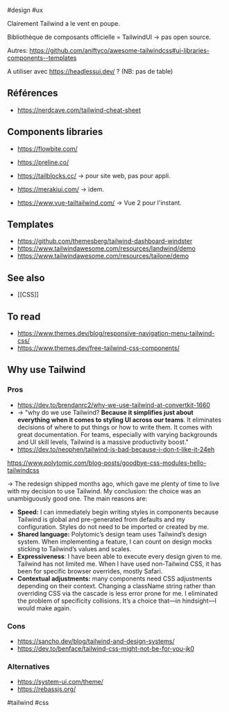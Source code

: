 #design #ux

Clairement Tailwind a le vent en poupe.

Bibliothèque de composants officielle = TailwindUI -> pas open source.

Autres: https://github.com/aniftyco/awesome-tailwindcss#ui-libraries-components--templates

A utiliser avec https://headlessui.dev/ ? (NB: pas de table)

## Références

- https://nerdcave.com/tailwind-cheat-sheet

## Components libraries

- https://flowbite.com/
- https://preline.co/
- https://tailblocks.cc/ -> pour site web, pas pour appli.
- https://merakiui.com/ -> idem.

- https://www.vue-tailtailwind.com/ -> Vue 2 pour l'instant.

## Templates

- https://github.com/themesberg/tailwind-dashboard-windster
- https://www.tailwindawesome.com/resources/landwind/demo
- https://www.tailwindawesome.com/resources/tailone/demo

## See also

- [[CSS]]

## To read

- https://www.themes.dev/blog/responsive-navigation-menu-tailwind-css/
- https://www.themes.dev/free-tailwind-css-components/

## Why use Tailwind
### Pros

- https://dev.to/brendanrc2/why-we-use-tailwind-at-convertkit-1660
- -> "why do we use Tailwind? **Because it simplifies just about everything when it comes to styling UI across our teams**. It eliminates decisions of where to put things or how to write them. It comes with great documentation. For teams, especially with varying backgrounds and UI skill levels, Tailwind is a massive productivity boost."
- https://dev.to/neophen/tailwind-is-bad-because-i-don-t-like-it-24eh

https://www.polytomic.com/blog-posts/goodbye-css-modules-hello-tailwindcss

-> The redesign shipped months ago, which gave me plenty of time to live with my decision to use Tailwind. My conclusion: the choice was an unambiguously good one. The main reasons are:

-   **Speed:** I can immediately begin writing styles in components because Tailwind is global and pre-generated from defaults and my configuration. Styles do not need to be imported or created by me.
-   **Shared language:** Polytomic’s design team uses Tailwind’s design system. When implementing a feature, I can count on design mocks sticking to Tailwind’s values and scales.
-   **Expressiveness**: I have been able to execute every design given to me. Tailwind has not limited me. When I have used non-Tailwind CSS, it has been for specific browser overrides, mostly Safari.
-   **Contextual adjustments:** many components need CSS adjustments depending on their context. Changing a className string rather than overriding CSS via the cascade is less error prone for me. I eliminated the problem of specificity collisions.
It’s a choice that—in hindsight—I would make again.

### Cons

- https://sancho.dev/blog/tailwind-and-design-systems/
- https://dev.to/benface/tailwind-css-might-not-be-for-you-jk0

### Alternatives

- https://system-ui.com/theme/
- https://rebassjs.org/

<!-- Keywords -->
#tailwind #css
<!-- /Keywords -->
